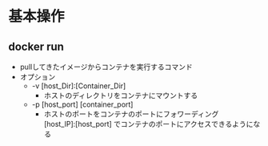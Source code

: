 # 基本操作

## docker run
* pullしてきたイメージからコンテナを実行するコマンド
* オプション
  * -v [host_Dir]:[Container_Dir]
    * ホストのディレクトリをコンテナにマウントする
  * -p [host_port] [container_port]
    * ホストのポートをコンテナのポートにフォワーディング  
    [host_IP]:[host_port] でコンテナのポートにアクセスできるようになる